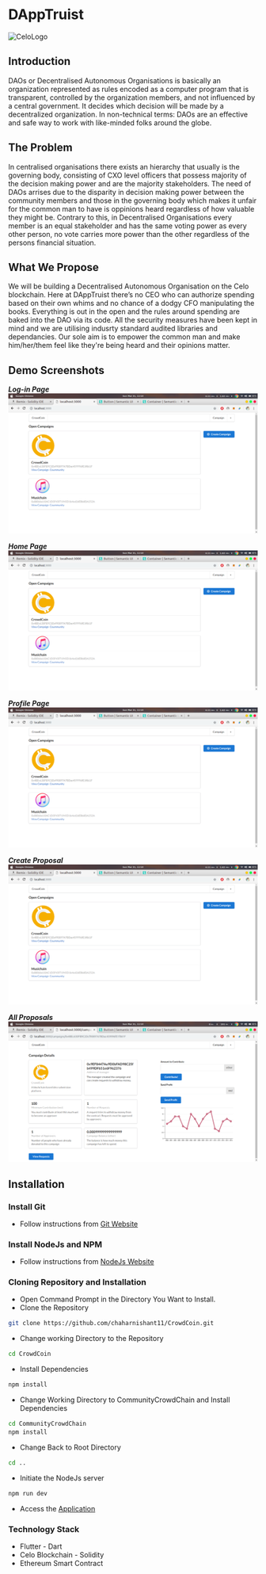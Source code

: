 # DAppTruist
![CeloLogo](https://camo.githubusercontent.com/afaa2263aa0e4cac9d104ab777c516250e65ad54a104e473901db998c4c7752a/68747470733a2f2f692e696d6775722e636f6d2f6679724a6930522e706e67)

## Introduction
DAOs or Decentralised Autonomous Organisations is basically an organization represented as rules encoded as a computer program that is transparent, controlled by the organization members, and not influenced by a central government. It decides which decision will be made by a decentralized organization. In non-technical terms: DAOs are an effective and safe way to work with like-minded folks around the globe.

## The Problem
In centralised organisations there exists an hierarchy that usually is the governing body, consisting of CXO level officers that possess majority of the decision making power and are the majority stakeholders. The need of DAOs arrises due to the disparity in decision making power between the community members and those in the governing body which makes it unfair for the common man to have is oppinions heard regardless of how valuable they might be. Contrary to this, in Decentralised Organisations every member is an equal stakeholder and has the same voting power as every other person, no vote carries more power than the other regardless of the persons financial situation.


## What We Propose
We will be building a Decentralised Autonomous Organisation on the Celo blockchain. Here at DAppTruist there’s no CEO who can authorize spending based on their own whims and no chance of a dodgy CFO manipulating the books. Everything is out in the open and the rules around spending are baked into the DAO via its code.
All the security measures have been kept in mind and we are utilising indusrty standard audited libraries and dependancies. Our sole aim is to empower the common man and make him/her/them feel like they're being heard and their opinions matter.

## Demo Screenshots
***Log-in Page***
![demo2](https://github.com/chaharnishant11/CrowdCoin/blob/master/Screenshots/homePage.png)


***Home Page***
![demo2](https://github.com/chaharnishant11/CrowdCoin/blob/master/Screenshots/homePage.png)

***Profile Page***
![demo2](https://github.com/chaharnishant11/CrowdCoin/blob/master/Screenshots/homePage.png)

***Create Proposal***
![demo2](https://github.com/chaharnishant11/CrowdCoin/blob/master/Screenshots/homePage.png)

***All Proposals***
![demo1](https://github.com/chaharnishant11/CrowdCoin/blob/master/Screenshots/CampaignDetails.png)

## Installation

### Install Git
* Follow instructions from [Git Website](https://git-scm.com/downloads)

### Install NodeJs and NPM
* Follow instructions from [NodeJs Website](https://nodejs.org/en/download/)

### Cloning Repository and Installation
* Open Command Prompt in the Directory You Want to Install.
* Clone the Repository
```bash
git clone https://github.com/chaharnishant11/CrowdCoin.git
```
* Change working Directory to the Repository
```bash
cd CrowdCoin
```
* Install Dependencies
```bash
npm install
```
* Change Working Directory to CommunityCrowdChain and Install Dependencies
```bash
cd CommunityCrowdChain
npm install
```
* Change Back to Root Directory
```bash
cd ..
```
* Initiate the NodeJs server
```bash
npm run dev
```
* Access the [Application](http://localhost:3000)

### Technology Stack
* Flutter - Dart
* Celo Blockchain - Solidity
* Ethereum Smart Contract

<!-- ## Features
#### Secure Investment
Information is stored across a network of computers instead of on a single server, makes it very difficult for hackers to compromise the transaction data.
#### Voting Power for Investors
The creator can only use the money if a minimum number of contributors approve a certain request. It will make sure the money is used for Necessities rather than Luxuries.
#### Profit Distribution
The owner of the startup is required to periodically enter details about revenue generation. Any profit that is generated is automatically distributed  among the investors providing investors with additional layer of security of interests of investors.
#### Machine Learning
Generating of finance related parameters such as gross profit, liquidity ratio, quick asset ratio etc. to produce a graph of these metrics and using Machine Learning Techniques(XGBoost, Random Forest Classifaction) to model performance of these Startups aiding them to make investment choices. -->
